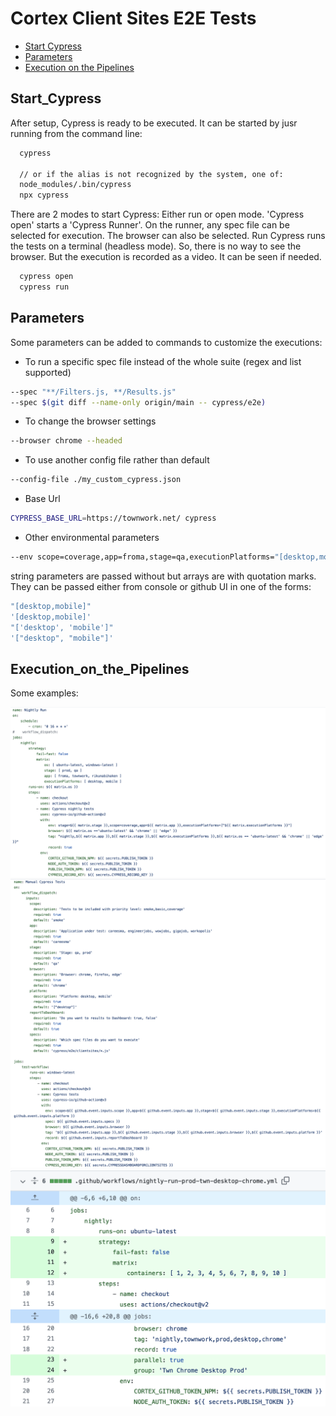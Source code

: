 # Cortex Client Sites E2E Tests

- [Start Cypress](#Start_Cypress)
- [Parameters](#Parameters)
- [Execution on the Pipelines](#Execution_on_the_Pipelines)

## Start_Cypress
After setup, Cypress is ready to be executed. It can be started by jusr running from the command line:

```bash
  cypress
  
  // or if the alias is not recognized by the system, one of:
  node_modules/.bin/cypress
  npx cypress
```
There are 2 modes to start Cypress: Either run or open mode. 'Cypress open' starts a 'Cypress Runner'. On the runner, any spec file can be selected for execution.
The browser can also be selected. Run Cypress runs the tests on a terminal (headless mode). So, there is no way to see the browser. But the execution is
recorded as a video. It can be seen if needed.

```bash
  cypress open
  cypress run  
```

## Parameters

Some parameters can be added to commands to customize the executions:

-   To run a specific spec file instead of the whole suite (regex and list supported)
```bash
--spec "**/Filters.js, **/Results.js"
--spec $(git diff --name-only origin/main -- cypress/e2e)
```

-   To change the browser settings
```bash
--browser chrome --headed
```

- To use another config file rather than default
```bash
--config-file ./my_custom_cypress.json
```

- Base Url
```bash
CYPRESS_BASE_URL=https://townwork.net/ cypress 
```

- Other environmental parameters
```bash
--env scope=coverage,app=froma,stage=qa,executionPlatforms="[desktop,mobile]",

```
string parameters are passed without but arrays are with quotation marks. They can be passed either from 
console or github UI in one of the forms:
```bash
"[desktop,mobile]" 
'[desktop,mobile]' 
"['desktop', 'mobile']" 
'["desktop", "mobile"]'
```





## Execution_on_the_Pipelines

Some examples:

![](cypress/resources/matrix.png)
![](cypress/resources/ui_parameters.png)
![](cypress/resources/parallel_run.png)